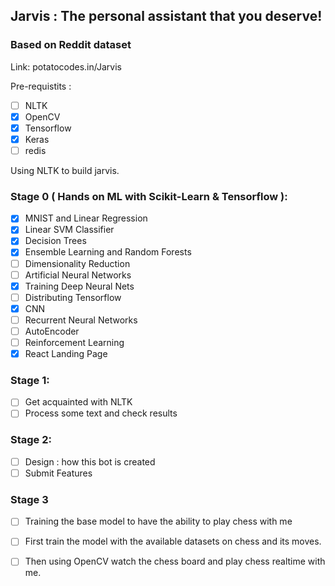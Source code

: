## Jarvis : The personal assistant that you deserve!
### Based on Reddit dataset

Link:
potatocodes.in/Jarvis

Pre-requistits : 
  - [ ] NLTK
  - [x] OpenCV
  - [x] Tensorflow
  - [x] Keras
  - [ ] redis

Using NLTK to build jarvis.

### Stage 0 ( Hands on ML with Scikit-Learn & Tensorflow ):
  - [x] MNIST and Linear Regression
  - [x] Linear SVM Classifier
  - [x] Decision Trees
  - [x] Ensemble Learning and Random Forests
  - [ ] Dimensionality Reduction
  - [ ] Artificial Neural Networks
  - [X] Training Deep Neural Nets
  - [ ] Distributing Tensorflow
  - [x] CNN
  - [ ] Recurrent Neural Networks
  - [ ] AutoEncoder
  - [ ] Reinforcement Learning
  - [x] React Landing Page
  
### Stage 1:
  - [ ] Get acquainted with NLTK
  - [ ] Process some text and check results

### Stage 2:
  - [ ] Design : how this bot is created
  - [ ] Submit Features

### Stage 3
  - [ ] Training the base model to have the ability to play chess with me
  
  - [ ] First train the model with the available datasets on chess and its moves.
  
  - [ ] Then using OpenCV watch the chess board and play chess realtime with me.

